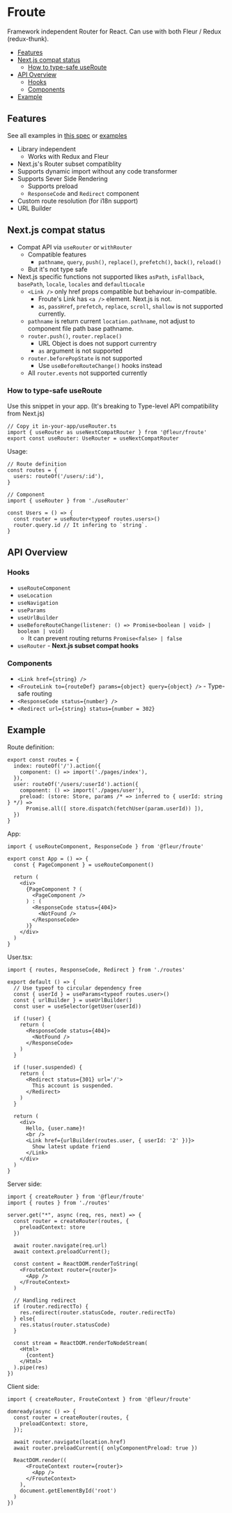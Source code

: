 # Froute

Framework independent Router for React.
Can use with both Fleur / Redux (redux-thunk).

- [Features](#features)
- [Next.js compat status](#nextjs-compat-status)
  - [How to type-safe useRoute](#how-to-type-safe-useroute)
- [API Overview](#api-overview)
  - [Hooks](#hooks)
  - [Components](#components)
- [Example](#example)

## Features

See all examples in [this spec](https://github.com/fleur-js/froute/blob/master/src/index.spec.tsx) or [examples](https://github.com/fleur-js/froute/tree/master/examples)

- Library independent
  - Works with Redux and Fleur
- Next.js's Router subset compatiblity
- Supports dynamic import without any code transformer
- Supports Sever Side Rendering
  - Supports preload
  - `ResponseCode` and `Redirect` component
- Custom route resolution (for i18n support)
- URL Builder

## Next.js compat status

- Compat API via `useRouter` or `withRouter`
  - Compatible features
    - `pathname`, `query`, `push()`, `replace()`, `prefetch()`, `back()`, `reload()`
  - But it's not type safe
- Next.js specific functions not supported likes `asPath`, `isFallback`, `basePath`, `locale`, `locales` and `defaultLocale`
  - `<Link />` only href props compatible but behaviour in-compatible.
    - Froute's Link has `<a />` element. Next.js is not.
    - `as`, `passHref`, `prefetch`, `replace`, `scroll`, `shallow` is not supported currently.
  - `pathname` is return current `location.pathname`, not adjust to component file path base pathname.
  - `router.push()`, `router.replace()`
    - URL Object is does not support currentry
    - `as` argument is not supported
  - `router.beforePopState` is not supported
    - Use `useBeforeRouteChange()` hooks instead
  - All `router.events` not supported currently

### How to type-safe useRoute

Use this snippet in your app.
(It's breaking to Type-level API compatibility from Next.js)

```tsx
// Copy it in-your-app/useRouter.ts
import { useRouter as useNextCompatRouter } from '@fleur/froute'
export const useRouter: UseRouter = useNextCompatRouter
```

Usage:

```tsx
// Route definition
const routes = {
  users: routeOf('/users/:id'),
}

// Component
import { useRouter } from './useRouter'

const Users = () => {
  const router = useRouter<typeof routes.users>()
  router.query.id // It infering to `string`.
}
```

## API Overview

### Hooks

- `useRouteComponent`
- `useLocation`
- `useNavigation`
- `useParams`
- `useUrlBuilder`
- `useBeforeRouteChange(listener: () => Promise<boolean | void> | boolean | void)`
  - It can prevent routing returns `Promise<false> | false`
- `useRouter` - **Next.js subset compat hooks**

### Components

- `<Link href={string} />`
- `<FrouteLink to={routeDef} params={object} query={object} />` - Type-safe routing
- `<ResponseCode status={number} />`
- `<Redirect url={string} status={number = 302}`

## Example

Route definition:
```tsx
export const routes = {
  index: routeOf('/').action({
    component: () => import('./pages/index'),
  }),
  user: routeOf('/users/:userId').action({
    component: () => import('./pages/user'),
    preload: (store: Store, params /* => inferred to { userId: string } */) =>
      Promise.all([ store.dispatch(fetchUser(param.userId)) ]),
  })
}
```

App:
```tsx
import { useRouteComponent, ResponseCode } from '@fleur/froute'

export const App = () => {
  const { PageComponent } = useRouteComponent()

  return (
    <div>
      {PageComponent ? (
        <PageComponent /> 
      ) : (
        <ResponseCode status={404}>
          <NotFound />
        </ResponseCode>
      )}
    </div>
  )
}
```

User.tsx:
```tsx
import { routes, ResponseCode, Redirect } from './routes'

export default () => {
  // Use typeof to circular dependency free
  const { userId } = useParams<typeof routes.user>()
  const { urlBuilder } = useUrlBuilder()
  const user = useSelector(getUser(userId))

  if (!user) {
    return (
      <ResponseCode status={404}>
        <NotFound />
      </ResponseCode>
    )
  }

  if (!user.suspended) {
    return (
      <Redirect status={301} url='/'>
        This account is suspended.
      </Redirect>
    )
  }
  
  return (
    <div>
      Hello, {user.name}!
      <br />
      <Link href={urlBuilder(routes.user, { userId: '2' })}>
        Show latest update friend
      </Link>
    </div>
  )
}
```


Server side:
```tsx
import { createRouter } from '@fleur/froute'
import { routes } from './routes'

server.get("*", async (req, res, next) => {
  const router = createRouter(routes, {
    preloadContext: store
  })

  await router.navigate(req.url)
  await context.preloadCurrent();

  const content = ReactDOM.renderToString(
    <FrouteContext router={router}>
      <App />
    </FrouteContext>
  )

  // Handling redirect
  if (router.redirectTo) {
    res.redirect(router.statusCode, router.redirectTo)
  } else{
    res.status(router.statusCode)
  }
  
  const stream = ReactDOM.renderToNodeStream(
    <Html>
      {content}
    </Html>
  ).pipe(res)
})
```

Client side:
```tsx
import { createRouter, FrouteContext } from '@fleur/froute'

domready(async () => {
  const router = createRouter(routes, {
    preloadContext: store,
  });

  await router.navigate(location.href)
  await router.preloadCurrent({ onlyComponentPreload: true })

  ReactDOM.render((
      <FrouteContext router={router}>
        <App />
      </FrouteContext>
    ),
    document.getElementById('root')
  )
})
```
